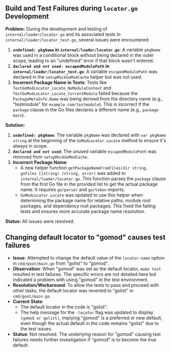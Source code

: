 ## Build and Test Failures during `locator.go` Development

**Problem:**
During the development and testing of `internal/loader/locator.go` and its associated tests in `internal/loader/locator_test.go`, several issues were encountered:

1.  **`undefined: pkgName` in `internal/loader/locator.go`**: A variable `pkgName` was used in a conditional block without being declared in the outer scope, leading to an "undefined" error if that block wasn't entered.
2.  **`declared and not used: escapedModulePath` in `internal/loader/locator_test.go`**: A variable `escapedModulePath` was declared in the `setupMockGoModCache` helper but was not used.
3.  **Incorrect Package Name in Tests**: Tests like `TestGoModLocator_Locate_NoModuleContext` and `TestGoModLocator_Locate_CurrentModule` failed because the `PackageMetaInfo.Name` was being derived from the directory name (e.g., "testmodule" for `example.com/testmodule`). This is incorrect if the `package` clause in the Go files declares a different name (e.g., `package main`).

**Solution:**

1.  **`undefined: pkgName`**: The variable `pkgName` was declared with `var pkgName string` at the beginning of the `GoModLocator.Locate` method to ensure it's always in scope.
2.  **`declared and not used`**: The unused variable `escapedModulePath` was removed from `setupMockGoModCache`.
3.  **Incorrect Package Name**:
    *   A new helper function `getPackageNameFromFiles(dir string, goFiles []string) (string, error)` was added to `internal/loader/locator.go`. This function parses the `package` clause from the first Go file in the provided list to get the actual package name. It requires `go/parser` and `go/token` imports.
    *   `GoModLocator.Locate` was updated to use this helper when determining the package name for relative paths, module root packages, and dependency root packages. This fixed the failing tests and ensures more accurate package name resolution.

**Status:** All issues were resolved.

## Changing default locator to "gomod" causes test failures

- **Issue**: Attempted to change the default value of the `locator-name` option in `cmd/goat/main.go` from "golist" to "gomod".
- **Observation**: When "gomod" was set as the default locator, `make test` resulted in test failures. The specific errors are not detailed here but indicated a problem with using "gomod" in the test environment.
- **Resolution/Workaround**: To allow the tests to pass and proceed with other tasks, the default locator was reverted to "golist" in `cmd/goat/main.go`.
- **Current State**:
    - The default locator in the code is "golist".
    - The help message for the `-locator` flag was updated to display `(gomod or golist)`, implying "gomod" is a preferred or new default, even though the actual default in the code remains "golist" due to the test issues.
- **Status**: Not resolved. The underlying reason for "gomod" causing test failures needs further investigation if "gomod" is to become the true default.
